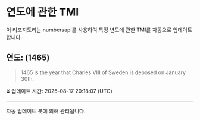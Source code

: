 
# 연도에 관한 TMI

이 리포지토리는 numbersapi를 사용하여 특정 년도에 관한 TMI를 자동으로 업데이트합니다.

## 연도: (1465)
> 1465 is the year that Charles VIII of Sweden is deposed on January 30th.

⏳ 업데이트 시간: 2025-08-17 20:18:07 (UTC)

---
자동 업데이트 봇에 의해 관리됩니다.
